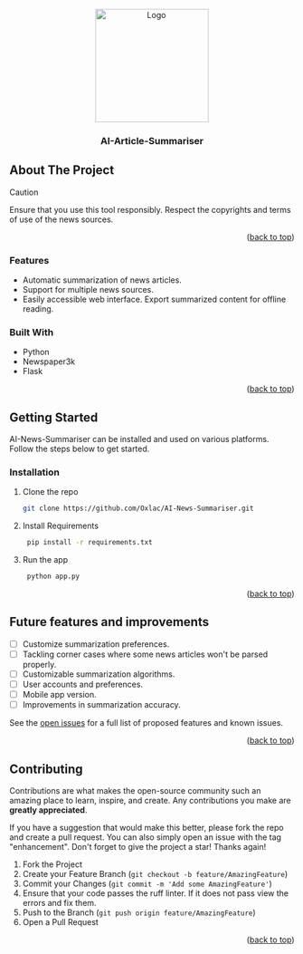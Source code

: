 <br />
<div align="center">  
  <img src="https://github.com/Oxlac/AI-News-Summariser/assets/73121234/35981902-47c3-4143-ad88-6ff1100e9c64" alt="Logo" width="200" height="200">
  <h3 align="center">AI-Article-Summariser</h3>
</div>

## About The Project

>[!CAUTION]
>Ensure that you use this tool responsibly. Respect the copyrights and terms of use of the news sources.

<p align="right">(<a href="#readme-top">back to top</a>)</p>

### Features
* Automatic summarization of news articles.
* Support for multiple news sources.
* Easily accessible web interface.
Export summarized content for offline reading.

### Built With
* Python
* Newspaper3k
* Flask
<p align="right">(<a href="#readme-top">back to top</a>)</p>

## Getting Started
AI-News-Summariser can be installed and used on various platforms. Follow the steps below to get started.


### Installation

1. Clone the repo
   ```sh
   git clone https://github.com/Oxlac/AI-News-Summariser.git
   ```
2. Install Requirements
   ```sh
    pip install -r requirements.txt
   ```
3. Run the app
   ```sh
    python app.py
   ```

<p align="right">(<a href="#readme-top">back to top</a>)</p>

## Future features and improvements

- [ ] Customize summarization preferences.
- [ ] Tackling corner cases where some news articles won't be parsed properly.
- [ ] Customizable summarization algorithms.
- [ ] User accounts and preferences.
- [ ] Mobile app version.
- [ ] Improvements in summarization accuracy.

See the [open issues](https://github.com/oxlac/AI-News-Summariser/issues) for a full list of proposed features and known issues.

<p align="right">(<a href="#readme-top">back to top</a>)</p>

## Contributing
Contributions are what makes the open-source community such an amazing place to learn, inspire, and create. Any contributions you make are **greatly appreciated**.

If you have a suggestion that would make this better, please fork the repo and create a pull request. You can also simply open an issue with the tag "enhancement".
Don't forget to give the project a star! Thanks again!

1. Fork the Project
2. Create your Feature Branch (`git checkout -b feature/AmazingFeature`)
3. Commit your Changes (`git commit -m 'Add some AmazingFeature'`)
4. Ensure that your code passes the ruff linter. If it does not pass view the errors and fix them.
4. Push to the Branch (`git push origin feature/AmazingFeature`)
5. Open a Pull Request

<p align="right">(<a href="#readme-top">back to top</a>)</p>
